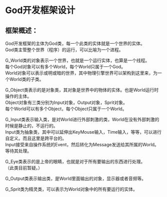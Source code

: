 # God开发框架设计

## 框架概述：

God开发框架的主体为God类，每一个此类的实体就是一个世界的实体。  
God类主管整个世界（程序）的运行，可以比喻为一个进程。  

G_World类的对象表示一个世界，也就是一个运行实体，也算是一个线程。  
每个God对象可以有多个World，每个World只属于一个God。  
World对象可以表示或明或暗的世界，其中物理引擎世界可以架构到这里来，为一个World类的子类。  

G_Object类表示的是对象类，其对象是世界中的物体的实体。也是World运行时操作的主体。  
Object对象有三类分别为Input对象，Output对象，Sprit对象。  
每个World可以有多个Object，每个Object只属于一个World。  

G_Input类表示输入类，是对World进行外部刺激的类，World在没有外部刺激的时候是静止的，不运行的。  
Input类为抽象类，其中可以延伸出KeyMouse输入，Time输入，等等，可以进行自定义。而且这里是跨平台的。  
Input接受来自操作系统的Event，然后转化为Message发送给其所属的World。等待其处理。  

G_Eye类表示的是上帝的眼睛，也就是对于所有要输出的东西进行处理。  
（此类目前暂疑。）  

G_Output类表示输出类，是World里面输出的对象，显示器或者音频等。  

G_Sprit类为精灵类，可以表示为World对象中的所有要运行的实体。  
